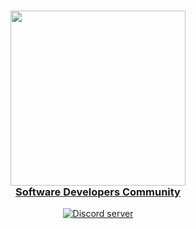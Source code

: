 <a href="https://discord">
    <h3 align="center">
        <img src="https://github.com/Aogiri-11th-Ward/.github/blob/main/profile/farmdb.svg" width="280"><br>
        Software Developers Community
    </h3>
</a>

<div align="center">
    <a href="https://discord.gg/bjEgHS7d">
        <img alt="Discord server" 
             src="https://img.shields.io/discord/1044463450790838292?colorA=1e1e28&colorB=008000&label=Discord&logo=discord&logoColor=white&style=for-the-badge">
    </a>
</div><br>

